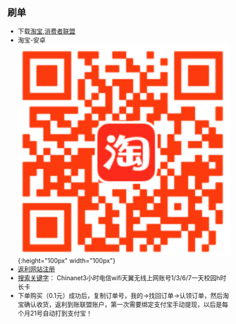 ## 刷单
* 下载[淘宝](),[消费者联盟]()
* 淘宝-安卓![淘宝-安卓](./android.png){:height="100px" width="100px"}
* [返利网站注册](http://mmm.xfz178.com/wap/login/register?re_uid=3042869)
* [搜索关键字](http://mmm.xfz178.com/wap/login/register?re_uid=3042869)： Chinanet3小时电信wifi天翼无线上网账号1/3/6/7一天校园h时长卡
* 下单购买（0.1元）成功后，复制订单号，我的->找回订单->认领订单，然后淘宝确认收货，返利到账联盟账户，第一次需要绑定支付宝手动提现，以后是每个月21号自动打到支付宝！
